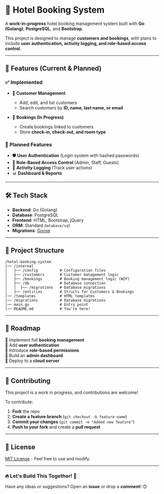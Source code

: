 # 📌 Hotel Booking System

A **work-in-progress** hotel booking management system built with **Go (Golang)**, **PostgreSQL**, and **Bootstrap**.

This project is designed to manage **customers and bookings**, with plans to include **user authentication, activity logging, and role-based access control**.

---

## 🚀 Features (Current & Planned)
### ✅ Implemented
- 📌 **Customer Management**  
  - Add, edit, and list customers  
  - Search customers by **ID, name, last name, or email**  

- 📌 **Bookings (In Progress)**
  - Create bookings linked to customers  
  - Store **check-in, check-out, and room type**  

### 🔧 Planned Features
- 🛡️ **User Authentication** (Login system with hashed passwords)  
- 👥 **Role-Based Access Control** (Admin, Staff, Guests)  
- 📝 **Activity Logging** (Track user actions)  
- 📊 **Dashboard & Reports**  

---

## 🛠️ Tech Stack
- **Backend**: Go (Golang)  
- **Database**: PostgreSQL  
- **Frontend**: HTML, Bootstrap, jQuery  
- **ORM**: Standard `database/sql`  
- **Migrations**: [Goose](https://github.com/pressly/goose)  

---


## 📂 Project Structure
```
/hotel-booking-system
│── /internal
│   ├── /config          # Configuration files
│   ├── /customers       # Customer management logic
│   ├── /bookings        # Booking management logic (WIP)
│   ├── /db              # Database connection
│   │  ├── /migrations   # Database migrations
│   ├── /entities        # Structs for Customers & Bookings
│── /templates           # HTML templates
│── /migrations          # Database migrations
│── main.go              # Entry point
│── README.md            # You’re here!
```

---

## 📅 Roadmap
🔲 Implement full **booking management**  
🔲 Add **user authentication**  
🔲 Introduce **role-based permissions**  
🔲 Build an **admin dashboard**  
🔲 Deploy to a **cloud server**  

---

## 🤝 Contributing
This project is a work in progress, and contributions are welcome!  

To contribute:
1. **Fork** the repo  
2. **Create a feature branch** (`git checkout -b feature-name`)  
3. **Commit your changes** (`git commit -m "Added new feature"`)  
4. **Push to your fork** and create a **pull request**  

---

## 📜 License
[MIT License](LICENSE) - Feel free to use and modify.

---

### 🔥 Let's Build This Together! 🚀  
Have any ideas or suggestions? Open an **issue** or drop a **comment**! 😊

